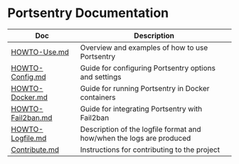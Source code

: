 # Portsentry Documentation

| Doc | Description |
| --- | ----------- |
| [HOWTO-Use.md](HOWTO-Use.md) | Overview and examples of how to use Portsentry |
| [HOWTO-Config.md](HOWTO-Config.md) | Guide for configuring Portsentry options and settings |
| [HOWTO-Docker.md](HOWTO-Docker.md) | Guide for running Portsentry in Docker containers |
| [HOWTO-Fail2ban.md](HOWTO-Fail2ban.md) | Guide for integrating Portsentry with Fail2ban |
| [HOWTO-Logfile.md](HOWTO-Logfile.md) | Description of the logfile format and how/when the logs are produced |
| [Contribute.md](Contribute.md) | Instructions for contributing to the project |
